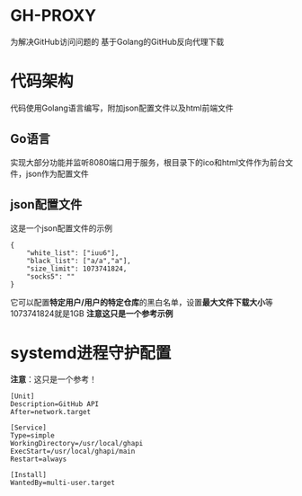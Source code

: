 # GH-PROXY
为解决GitHub访问问题的 基于Golang的GitHub反向代理下载
# 代码架构
代码使用Golang语言编写，附加json配置文件以及html前端文件
## Go语言
实现大部分功能并监听8080端口用于服务，根目录下的ico和html文件作为前台文件，json作为配置文件
## json配置文件
这是一个json配置文件的示例

```
{
    "white_list": ["iuu6"],
    "black_list": ["a/a","a"],
    "size_limit": 1073741824,
    "socks5": ""
}
```
它可以配置**特定用户/用户的特定仓库**的黑白名单，设置**最大文件下载大小**等1073741824就是1GB
**注意这只是一个参考示例**

# systemd进程守护配置

**注意**：这只是一个参考！
```
[Unit]
Description=GitHub API
After=network.target

[Service]
Type=simple
WorkingDirectory=/usr/local/ghapi
ExecStart=/usr/local/ghapi/main
Restart=always

[Install]
WantedBy=multi-user.target
```
